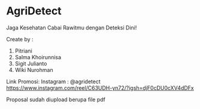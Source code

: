 # AgriDetect
Jaga Kesehatan Cabai Rawitmu dengan Deteksi Dini!

Create by :
1. Pitriani
2. Salma Khoirunnisa
3. Sigit Julianto
4. Wiki Nurohman

Link Promosi:
Instagram : @agridetect https://www.instagram.com/reel/C63UDH-yn72/?igsh=djF0cDU0cXV4dDFx

Proposal sudah diupload berupa file pdf
